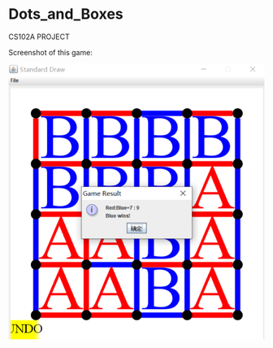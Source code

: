 # Dots_and_Boxes
CS102A PROJECT

Screenshot of this game:


<img src="https://github.com/tao-sun2/Dots_and_Boxes/blob/master/images/%E6%97%A0%E6%A0%87%E9%A2%98.png" alt="1592485323267" style="zoom: 67%;" />
